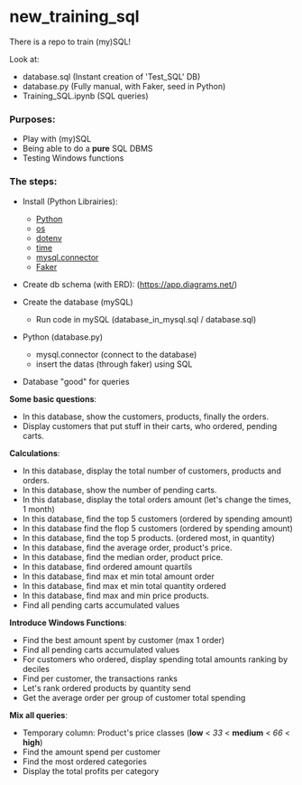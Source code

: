 # new_training_sql

There is a repo to train (my)SQL!

Look at:
- database.sql (Instant creation of 'Test_SQL' DB)
- database.py (Fully manual, with Faker, seed in Python)
- Training_SQL.ipynb (SQL queries)

### Purposes:

- Play with (my)SQL
- Being able to do a **pure** SQL DBMS
- Testing Windows functions


### The steps:

- Install (Python Librairies):
	- [Python](https://www.python.org/downloads/)
	- [os](https://docs.python.org/fr/3/library/os.html)
	- [dotenv](https://pypi.org/project/python-dotenv/)
	- [time](https://docs.python.org/3/library/time.html)
	- [mysql.connector](https://dev.mysql.com/doc/connector-python/en/ )
	- [Faker](https://faker.readthedocs.io/)

- Create db schema (with ERD): (https://app.diagrams.net/)

- Create the database (mySQL)
	- Run code in mySQL (database_in_mysql.sql / database.sql)

- Python (database.py)
	- mysql.connector (connect to the database)
	- insert the datas (through faker) using SQL

- Database "good" for queries

**Some basic questions**:
- In this database, show the customers, products, finally the orders. 
- Display customers that put stuff in their carts, who ordered, pending carts.

**Calculations**:
- In this database, display the total number of customers, products and orders.
- In this database, show the number of pending carts. 
- In this database, display the total orders amount (let's change the times, 1 month)
- In this database, find the top 5 customers (ordered by spending amount)
- In this database find the flop 5 customers (ordered by spending amount)
- In this database, find the top 5 products. (ordered most, in quantity)
- In this database, find the average order, product's price.
- In this database, find the median order, product price.
- In this database, find ordered amount quartils
- In this database, find max et min total amount order
- In this database, find max et min total quantity ordered
- In this database, find max and min price products.
- Find all pending carts accumulated values

**Introduce Windows Functions**:
- Find the best amount spent by customer (max 1 order)
- Find all pending carts accumulated values
- For customers who ordered, display spending total amounts ranking by deciles
- Find per customer, the transactions ranks
- Let's rank ordered products by quantity send
- Get the average order per group of customer total spending


**Mix all queries**:
- Temporary column: Product's price classes (**low** < *33* < **medium** < *66* < **high**)
- Find the amount spend per customer
- Find the most ordered categories
- Display the total profits per category 

